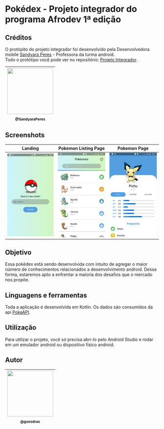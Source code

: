 # Pokédex - Projeto integrador do programa Afrodev 1ª edição

## Créditos
O protópito do projeto integrador foi desenvolvido pela Desenvolvedora mobile [Sandyara Peres] - Professora da turma android.<br/>
Todo o protótipo você pode ver no repositório: [Projeto Integrador].

| [<img width="150px" height="150px" src="https://avatars0.githubusercontent.com/u/40678077?s=460&v=4"><br><sub>@SandyaraPeres</sub>](https://github.com/SandyaraPeres) |
|:---:|

## Screenshots

Landing                                  |  Pokemon Listing Page                         |  Pokemon Page
:---------------------------------------:|:---------------------------------------------:|:---------------------------------------------:
<img src="screenshots/landing.png" width="200px"/>  |  <img src="screenshots/pokemon_list.png" width="200px"/> |  <img src="screenshots/pokemon_activity.png" width="200px"/>


## Objetivo
Essa pokédex está sendo desenvolvida com intuito de agregar o maior número de conhecimentos relacionados a desenvolvimento android. 
Dessa forma, estaremos apto a enfrentar a maioria dos desafios que o mercado nos propõe.

## Linguagens e ferramentas
Toda a aplicação é desenvolvida em Kotlin. Os dados são consumídos da api [PokeAPI].

## Utilização
Para utilizar o projeto, você só precisa abri-lo pelo Android Studio e rodar em um emulador android ou dispositivo físico android.

## Autor

| [<img width="150px" height="150px" src="https://avatars0.githubusercontent.com/u/43199901?s=460&v=4"><br><sub>@gsesdras</sub>](https://github.com/gsesdras) |
|:---:|






[Sandyara Peres]: https://www.linkedin.com/in/sandyaraperes/
[Projeto Integrador]: https://github.com/SandyaraPeres/afrodev-android/
[PokeAPI]: https://pokeapi.co/
